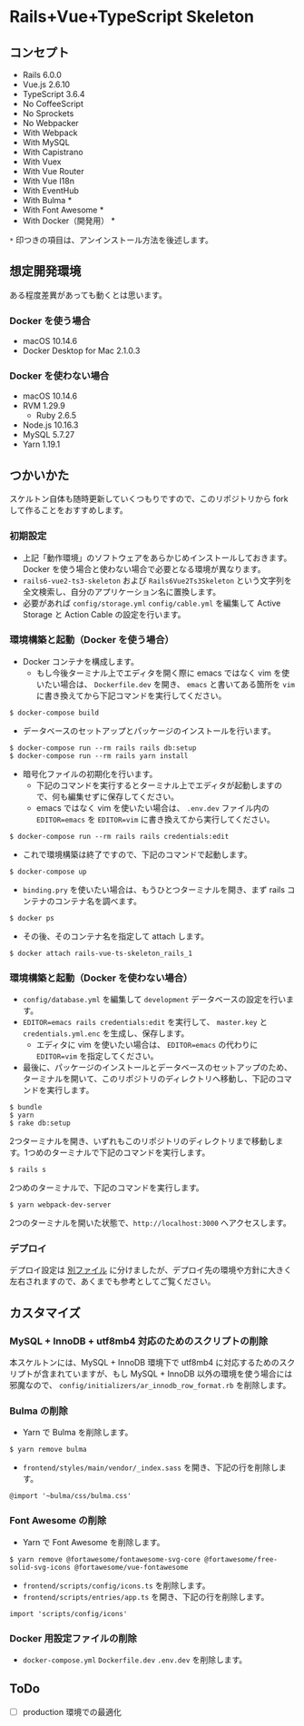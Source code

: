# Rails+Vue+TypeScript Skeleton

## コンセプト
- Rails 6.0.0
- Vue.js 2.6.10
- TypeScript 3.6.4
- No CoffeeScript
- No Sprockets
- No Webpacker
- With Webpack
- With MySQL
- With Capistrano
- With Vuex
- With Vue Router
- With Vue I18n
- With EventHub
- With Bulma *
- With Font Awesome *
- With Docker（開発用） *

`*` 印つきの項目は、アンインストール方法を後述します。

## 想定開発環境

ある程度差異があっても動くとは思います。

### Docker を使う場合

- macOS 10.14.6
- Docker Desktop for Mac 2.1.0.3

### Docker を使わない場合

- macOS 10.14.6
- RVM 1.29.9
  - Ruby 2.6.5
- Node.js 10.16.3
- MySQL 5.7.27
- Yarn 1.19.1

## つかいかた

スケルトン自体も随時更新していくつもりですので、このリポジトリから fork して作ることをおすすめします。

### 初期設定

- 上記「動作環境」のソフトウェアをあらかじめインストールしておきます。Docker を使う場合と使わない場合で必要となる環境が異なります。
- `rails6-vue2-ts3-skeleton` および `Rails6Vue2Ts3Skeleton` という文字列を全文検索し、自分のアプリケーション名に置換します。
- 必要があれば `config/storage.yml` `config/cable.yml` を編集して Active Storage と Action Cable の設定を行います。

### 環境構築と起動（Docker を使う場合）

- Docker コンテナを構成します。
  - もし今後ターミナル上でエディタを開く際に emacs ではなく vim を使いたい場合は、 `Dockerfile.dev` を開き、 `emacs` と書いてある箇所を `vim` に書き換えてから下記コマンドを実行してください。

```
$ docker-compose build
```

- データベースのセットアップとパッケージのインストールを行います。

```
$ docker-compose run --rm rails rails db:setup
$ docker-compose run --rm rails yarn install
```

- 暗号化ファイルの初期化を行います。
  - 下記のコマンドを実行するとターミナル上でエディタが起動しますので、何も編集せずに保存してください。
  - emacs ではなく vim を使いたい場合は、 `.env.dev` ファイル内の `EDITOR=emacs` を `EDITOR=vim` に書き換えてから実行してください。

```
$ docker-compose run --rm rails rails credentials:edit
```

- これで環境構築は終了ですので、下記のコマンドで起動します。

```
$ docker-compose up
```

- `binding.pry` を使いたい場合は、もうひとつターミナルを開き、まず rails コンテナのコンテナ名を調べます。

```
$ docker ps
```

- その後、そのコンテナ名を指定して attach します。

```
$ docker attach rails-vue-ts-skeleton_rails_1
```


### 環境構築と起動（Docker を使わない場合）

- `config/database.yml` を編集して `development` データベースの設定を行います。
- `EDITOR=emacs rails credentials:edit` を実行して、 `master.key` と `credentials.yml.enc` を生成し、保存します。
  - エディタに vim を使いたい場合は、 `EDITOR=emacs` の代わりに `EDITOR=vim` を指定してください。
- 最後に、パッケージのインストールとデータベースのセットアップのため、ターミナルを開いて、このリポジトリのディレクトリへ移動し、下記のコマンドを実行します。

```
$ bundle
$ yarn
$ rake db:setup
```

2つターミナルを開き、いずれもこのリポジトリのディレクトリまで移動します。1つめのターミナルで下記のコマンドを実行します。

```
$ rails s
```

2つめのターミナルで、下記のコマンドを実行します。

```
$ yarn webpack-dev-server
```

2つのターミナルを開いた状態で、`http://localhost:3000` へアクセスします。

### デプロイ

デプロイ設定は [別ファイル](/doc/DEPLOY.md) に分けましたが、デプロイ先の環境や方針に大きく左右されますので、あくまでも参考としてご覧ください。

## カスタマイズ

### MySQL + InnoDB + utf8mb4 対応のためのスクリプトの削除
本スケルトンには、MySQL + InnoDB 環境下で utf8mb4 に対応するためのスクリプトが含まれていますが、もし MySQL + InnoDB 以外の環境を使う場合には邪魔なので、 `config/initializers/ar_innodb_row_format.rb` を削除します。

### Bulma の削除
- Yarn で Bulma を削除します。

```
$ yarn remove bulma
```

- `frontend/styles/main/vendor/_index.sass` を開き、下記の行を削除します。

```
@import '~bulma/css/bulma.css'
```

### Font Awesome の削除
- Yarn で Font Awesome を削除します。

```
$ yarn remove @fortawesome/fontawesome-svg-core @fortawesome/free-solid-svg-icons @fortawesome/vue-fontawesome
```

- `frontend/scripts/config/icons.ts` を削除します。
- `frontend/scripts/entries/app.ts` を開き、下記の行を削除します。

```
import 'scripts/config/icons'
```

### Docker 用設定ファイルの削除
- `docker-compose.yml` `Dockerfile.dev` `.env.dev` を削除します。


## ToDo
- [ ] production 環境での最適化
